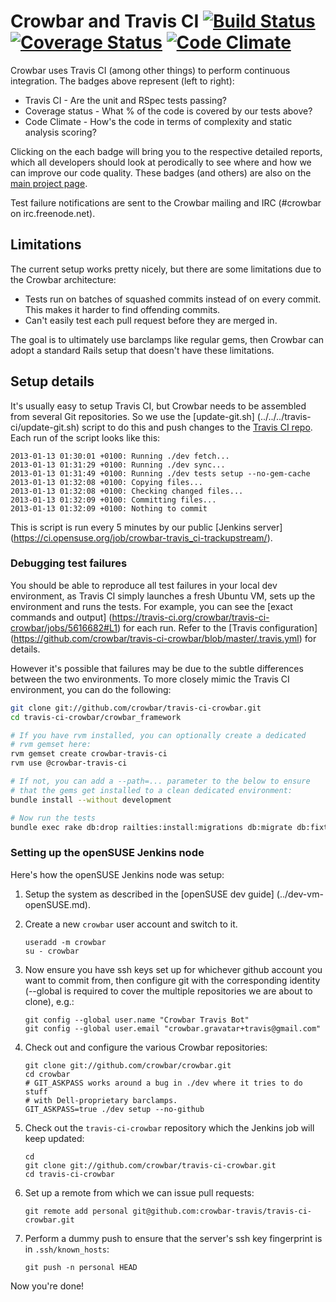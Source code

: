 # Crowbar and Travis CI [![Build Status](https://travis-ci.org/crowbar/travis-ci-crowbar.png?branch=master)](https://travis-ci.org/crowbar/travis-ci-crowbar) [![Coverage Status](https://coveralls.io/repos/crowbar/travis-ci-crowbar/badge.png?branch=master)](https://coveralls.io/r/crowbar/travis-ci-crowbar) [![Code Climate](https://codeclimate.com/github/crowbar/travis-ci-crowbar.png)](https://codeclimate.com/github/crowbar/travis-ci-crowbar)

Crowbar uses Travis CI (among other things) to perform continuous integration.
The badges above represent (left to right):

  * Travis CI - Are the unit and RSpec tests passing?
  * Coverage status - What % of the code is covered by our tests above?
  * Code Climate - How's the code in terms of complexity and static analysis
    scoring?

Clicking on the each badge will bring you to the respective detailed reports,
which all developers should look at perodically to see where and how we can
improve our code quality. These badges (and others) are also on the [main
project page](../../../#readme).

Test failure notifications are sent to the Crowbar mailing and IRC (#crowbar on
irc.freenode.net).

## Limitations

The current setup works pretty nicely, but there are some limitations due to the
Crowbar architecture:

  * Tests run on batches of squashed commits instead of on every commit. This
    makes it harder to find offending commits.
  * Can't easily test each pull request before they are merged in.

The goal is to ultimately use barclamps like regular gems, then Crowbar can
adopt a standard Rails setup that doesn't have these limitations.

## Setup details

It's usually easy to setup Travis CI, but Crowbar needs to be assembled from
several Git repositories. So we use the [update-git.sh]
(../../../travis-ci/update-git.sh) script to do this and push changes to the
[Travis CI repo](https://github.com/crowbar/travis-ci-crowbar). Each run of the
script looks like this:

```
2013-01-13 01:30:01 +0100: Running ./dev fetch...
2013-01-13 01:31:29 +0100: Running ./dev sync...
2013-01-13 01:31:49 +0100: Running ./dev tests setup --no-gem-cache
2013-01-13 01:32:08 +0100: Copying files...
2013-01-13 01:32:08 +0100: Checking changed files...
2013-01-13 01:32:09 +0100: Committing files...
2013-01-13 01:32:09 +0100: Nothing to commit
```

This is script is run every 5 minutes by our public [Jenkins server]
(https://ci.opensuse.org/job/crowbar-travis_ci-trackupstream/).

### Debugging test failures

You should be able to reproduce all test failures in your local dev environment,
as Travis CI simply launches a fresh Ubuntu VM, sets up the environment and runs
the tests. For example, you can see the [exact commands and output]
(https://travis-ci.org/crowbar/travis-ci-crowbar/jobs/5616682#L1) for each run.
Refer to the [Travis configuration]
(https://github.com/crowbar/travis-ci-crowbar/blob/master/.travis.yml) for
details.

However it's possible that failures may be due to the subtle differences between
the two environments. To more closely mimic the Travis CI environment, you can
do the following:

```bash
git clone git://github.com/crowbar/travis-ci-crowbar.git
cd travis-ci-crowbar/crowbar_framework

# If you have rvm installed, you can optionally create a dedicated
# rvm gemset here:
rvm gemset create crowbar-travis-ci
rvm use @crowbar-travis-ci

# If not, you can add a --path=... parameter to the below to ensure
# that the gems get installed to a clean dedicated environment:
bundle install --without development

# Now run the tests
bundle exec rake db:drop railties:install:migrations db:migrate db:fixtures:dump test:units spec
```

### Setting up the openSUSE Jenkins node

Here's how the openSUSE Jenkins node was setup:

1. Setup the system as described in the [openSUSE dev guide]
   (../dev-vm-openSUSE.md).

1. Create a new `crowbar` user account and switch to it.
   ```
   useradd -m crowbar
   su - crowbar
   ```

1. Now ensure you have ssh keys set up for whichever github account you want to
   commit from, then configure git with the corresponding identity (--global is
   required to cover the multiple repositories we are about to clone),
   e.g.:
   ```
   git config --global user.name "Crowbar Travis Bot"
   git config --global user.email "crowbar.gravatar+travis@gmail.com"
   ```

1. Check out and configure the various Crowbar repositories:
   ```
   git clone git://github.com/crowbar/crowbar.git
   cd crowbar
   # GIT_ASKPASS works around a bug in ./dev where it tries to do stuff
   # with Dell-proprietary barclamps.
   GIT_ASKPASS=true ./dev setup --no-github
   ```

1. Check out the `travis-ci-crowbar` repository which the Jenkins job will keep
   updated:
   ```
   cd
   git clone git://github.com/crowbar/travis-ci-crowbar.git
   cd travis-ci-crowbar
   ```

1. Set up a remote from which we can issue pull requests:
   ```
   git remote add personal git@github.com:crowbar-travis/travis-ci-crowbar.git
   ```

1. Perform a dummy push to ensure that the server's ssh key fingerprint
   is in `.ssh/known_hosts`:
   ```
   git push -n personal HEAD
   ```

Now you're done!
